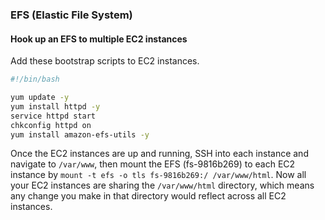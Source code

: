 ### EFS (Elastic File System)

#### Hook up an EFS to multiple EC2 instances

Add these bootstrap scripts to EC2 instances.

```bash
#!/bin/bash

yum update -y
yum install httpd -y
service httpd start
chkconfig httpd on
yum install amazon-efs-utils -y 
```

Once the EC2 instances are up and running, SSH into each instance and navigate to `/var/www`, then mount the EFS (fs-9816b269) to each EC2 instance by `mount -t efs -o tls fs-9816b269:/ /var/www/html`. Now all your EC2 instances are sharing the `/var/www/html` directory, which means any change you make in that directory would reflect across all EC2 instances.
